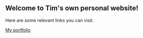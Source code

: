 ## Welcome to Tim's own personal website!


Here are some relevant links you can visit.

[My portfolio](https://tacascer.github.io/portfolio)
